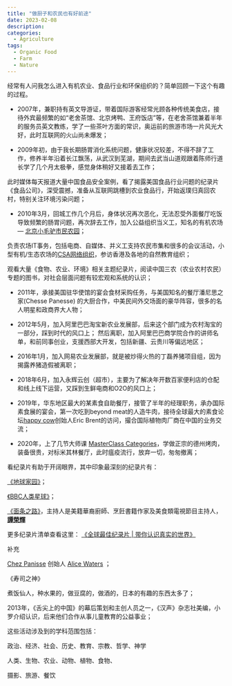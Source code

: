 ```yaml
---
title: "做厨子和农民也有好前途"
date: 2023-02-08
description: 
categories:
  - Agriculture
tags:
  - Organic Food
  - Farm
  - Nature 
---
```


经常有人问我怎么进入有机农业、食品行业和环保组织的？简单回顾一下这个有趣的过程。

- 2007年，兼职持有英文导游证，带着国际游客经常光顾各种传统美食店，接待外宾最频繁的如“老舍茶馆、北京烤鸭、王府饭店”等，在老舍茶馆兼着半年的服务员英文教练，学了一些茶叶方面的常识，奥运前的旅游市场一片风光大好，此时互联网的火山尚未爆发；
  
- 2009年初，由于我长期肠胃消化系统问题，健康状况较差，不得不辞了工作，修养半年沿着长江飘荡，从武汉到芜湖，期间去武当山道观跟着陈师行道长学了几个月太极拳，感觉身体稍好又接着去工作；

此时媒体每天报道大量中国食品安全案例，看了揭露美国食品行业问题的纪录片《食品公司》，深受震撼，准备从互联网跳槽到农业食品行，开始返璞归真回农村，特别关注环境污染问题；

- 2010年3月，回城工作几个月后，身体状况再次恶化，无法忍受外面餐厅吃饭导致频繁的肠胃问题，再次辞去工作，加入公益组织当义工，知名的有机农场 — [北京小毛驴市民农园](http://www.ruralstudies.com/prod_view.aspx?TypeId=69&Id=382&Fid=t3:69:3)；

负责农场IT事务，包括电商、自媒体、并义工支持农民市集和很多的会议活动，小型有机/生态农场的[CSA网络组织](https://en.wikipedia.org/wiki/Community-supported_agriculture)，参访香港及各地的自然教育组织；

观看大量《食物、农业、环境》相关主题纪录片，阅读中国三农（农业农村农民）专题的图书，对社会层面问题有较宏观和系统的认识；

- 2011年，承接美国驻华使馆的宴会食材采购任务，与美国知名的餐厅潘尼思之家(Chesse Panesse) 的大厨合作，中美民间外交场面的豪华阵容，很多的名人明星和政商界大人物；
  
- 2012年5月，加入阿里巴巴淘宝新农业发展部，后来这个部门成为农村淘宝的一部分，踩到时代的风口上；
然后离职，加入阿里巴巴商学院合作的讲师名单，和前同事创业，支援西部大开发，包括新疆、云贵川等偏远地区；

- 2016年1月，加入网易农业发展部，就是被炒得火热的丁磊养猪项目组，因为揭露养猪造假被离职；

- 2018年6月，加入永辉云创（超市），主要为了解决年开数百家便利店的仓配和线上线下运营，又踩到生鲜电商和O2O的风口上；

- 2019年，华东地区最大的某素食自助餐厅，接管了半年的经理职务，承办国际素食展的宴会，第一次吃到beyond meat的人造牛肉，接待全球最大的素食论坛[happy cow](https://www.happycow.net/)创始人Eric Brent的访问，撮合国际植物肉厂商在中国的业务交流；

- 2020年，上了几节大师课 [MasterClass Categories](https://www.masterclass.com/categories/culinary)，学做正宗的德州烤肉，装备很贵，对标米其林餐厅，此时瘟疫流行，放弃一切，匆匆撤离；

看纪录片有助于开阔眼界，其中印象最深刻的纪录片有：

[《地球家园》](https://zh.wikipedia.org/wiki/%E5%9C%B0%E7%90%83%E5%BE%88%E7%BE%8E%E6%9C%89%E8%B3%B4%E4%BD%A0)；

[《BBC人类星球》](https://zh.wikipedia.org/zh-cn/%E5%A4%A9%E4%B8%8B%E7%82%BA%E5%AE%B6)；

[《面条之路》](https://www.themoviedb.org/tv/81198)，主持人是美籍華裔廚師、烹飪書籍作家及美食類電視節目主持人，[**譚榮輝**](https://zh.wikipedia.org/wiki/%E8%AD%9A%E6%A6%AE%E8%BC%9D)

更多纪录片清单查看这里：
[《全球最佳纪录片 | 带你认识真实的世界》](%E3%80%8A%E5%85%A8%E7%90%83%E6%9C%80%E4%BD%B3%E7%BA%AA%E5%BD%95%E7%89%87%20%E5%B8%A6%E4%BD%A0%E8%AE%A4%E8%AF%86%E7%9C%9F%E5%AE%9E%E7%9A%84%E4%B8%96%E7%95%8C%E3%80%8B%20caefc3159d354d139755828a8b3109e0.md)

补充

[Chez Panisse](https://en.wikipedia.org/wiki/Chez_Panisse) 创始人 [Alice Waters](https://en.wikipedia.org/wiki/Alice_Waters) ；

《寿司之神》

煮饭仙人，种水果的，做豆腐的，做酒的，日本的有趣的东西太多了；

2013年，《舌尖上的中国》的幕后策划和主创人员之一，《汉声》杂志社美编，小罗介绍认识，后来他们合作从事儿童教育的公益事业；

这些活动涉及到的学科范围包括：

政治、经济、社会、历史、教育、宗教、哲学、神学

人类、生物、农业、动物、植物、食物、

摄影、旅游、餐饮

